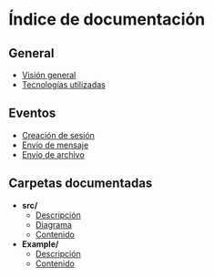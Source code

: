 # Índice de documentación

## General

- [Visión general](overview.md)
- [Tecnologías utilizadas](technologies.md)

## Eventos

- [Creación de sesión](session-event.md)
- [Envío de mensaje](message-event.md)
- [Envío de archivo](file-event.md)

## Carpetas documentadas

- **src/**
  - [Descripción](../src/README.md)
  - [Diagrama](../src/diagram.md)
  - [Contenido](../src/contents.md)
- **Example/**
  - [Descripción](../Example/README.md)
  - [Contenido](../Example/contents.md)

